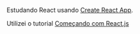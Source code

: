 Estudando React usando [Create React App](https://github.com/facebookincubator/create-react-app).

Utilizei o tutorial [Começando com React.js](https://jscasts.teachable.com/courses/comecando-com-react-js)